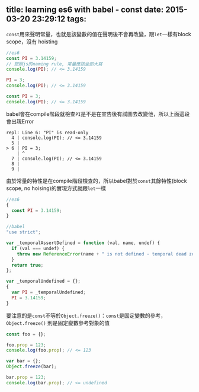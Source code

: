 title: learning es6 with babel - const
date: 2015-03-20 23:29:12
tags:
---

`const`用來聲明常量，也就是該變數的值在聲明後不會再改變，跟`let`一樣有block scope，沒有
hoisting
```js
//es6
const PI = 3.14159;
// 按照js的naming rule, 常量應該全部大寫
console.log(PI); // <= 3.14159

PI = 3;
console.log(PI); // <= 3.14159

const PI = 3;
console.log(PI); // <= 3.14159
```
babel會在compile階段就檢查`PI`是不是在宣告後有試圖去改變他，所以上面這段會出現Error
```
repl: Line 6: "PI" is read-only
  4 | console.log(PI); // <= 3.14159
  5 |
> 6 | PI = 3;
    | ^
  7 | console.log(PI); // <= 3.14159
  8 |
  9 |
```
由於常量的特性是在compile階段檢查的，所以babel對於`const`其餘特性(block scope,
  no hoising)的實現方式就跟`let`一樣
```js
//es6
{
  const PI = 3.14159;
}

//babel
"use strict";

var _temporalAssertDefined = function (val, name, undef) {
  if (val === undef) {
    throw new ReferenceError(name + " is not defined - temporal dead zone");
  }
  return true;
};

var _temporalUndefined = {};
{
  var PI = _temporalUndefined;
  PI = 3.14159;
}
```
要注意的是`const`不等於`Object.freeze()`：`const`是固定變數的參考，`Object.freeze()`
則是固定變數參考對象的值
```js
const foo = {};

foo.prop = 123;
console.log(foo.prop); // <= 123

var bar = {};
Object.freeze(bar);

bar.prop = 123;
console.log(bar.prop); // <= undefined
```
